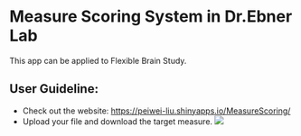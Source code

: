 # Measure Scoring System in Dr.Ebner Lab
This app can be applied to Flexible Brain Study.
## User Guideline:
- Check out the website: https://peiwei-liu.shinyapps.io/MeasureScoring/
- Upload your file and download the target measure.
![](AppGuideline.gif)

